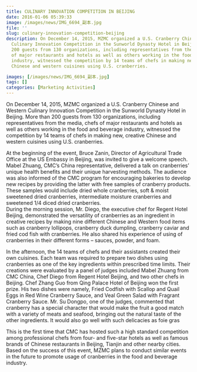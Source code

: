 ```yaml
---
title: CULINARY INNOVATION COMPETITION IN BEIJING
date: 2016-01-06 05:39:33
image: /images/news/IMG_6694_副本.jpg
file: ''
slug: culinary-innovation-competition-beijing
description: On December 14, 2015, MZMC organized a U.S. Cranberry Chinese and Western
  Culinary Innovation Competition in the Sunworld Dynasty Hotel in Beijing. More than
  200 guests from 130 organizations, including representatives from the media, chefs
  of major restaurants and hotels as well as others working in the food and beverage
  industry, witnessed the competition by 14 teams of chefs in making new, creative
  Chinese and western cuisines using U.S. cranberries.

images: [/images/news/IMG_6694_副本.jpg]
tags: []
categories: [Marketing Activities]
---
```

<p>On December 14, 2015, MZMC organized a U.S. Cranberry Chinese and Western Culinary Innovation Competition in the Sunworld Dynasty Hotel in Beijing. More than 200 guests from 130 organizations, including representatives from the media, chefs of major restaurants and hotels as well as others working in the food and beverage industry, witnessed the competition by 14 teams of chefs in making new, creative Chinese and western cuisines using U.S. cranberries.</p>
<p>At the beginning of the event, Bruce Zanin, Director of Agricultural Trade Office at the US Embassy in Beijing, was invited to give a welcome speech. Mabel Zhuang, CMC’s China representative, delivered a talk on cranberries’ unique health benefits and their unique harvesting methods. The audience was also informed of the CMC program for encouraging bakeries to develop new recipes by providing the latter with free samples of cranberry products. These samples would include dried whole cranberries, soft & moist sweetened dried cranberries, intermediate moisture cranberries and sweetened 1/4 diced dried cranberries.<br />
During the morning session, Mr. Diego, the executive chef for Regent Hotel Beijing, demonstrated the versatility of cranberries as an ingredient in creative recipes by making nine different Chinese and Western food items such as cranberry lollipops, cranberry duck dumpling, cranberry caviar and fried cod fish with cranberries. He also shared his experience of using of cranberries in their different forms – sauces, powder, and foam.</p>
<p>In the afternoon, the 14 teams of chefs and their assistants created their own cuisines. Each team was required to prepare two dishes using cranberries as one of the key ingredients within prescribed time limits. Their creations were evaluated by a panel of judges included Mabel Zhuang from CMC China, Chef Diego from Regent Hotel Beijing, and two other chefs in Beijing. Chef Zhang Guo from Qing Palace Hotel of Beijing won the first prize. His two dishes were namely, Fried Codfish with Scallop and Quail Eggs in Red Wine Cranberry Sauce, and Veal Green Salad with Fragrant Cranberry Sauce.  Mr. Su Dongpo, one of the judges, commented that cranberry has a special character that would make the fruit a good match with a variety of meats and seafood, bringing out the natural taste of the other ingredients. It would also go well with such delicacies as foie gras</p>
<p>This is the first time that CMC has hosted such a high standard competition among professional chefs from four- and five-star hotels as well as famous brands of Chinese restaurants in Beijing, Tianjin and other nearby cities. Based on the success of this event, MZMC plans to conduct similar events in the future to promote usage of cranberries in the food and beverage industry.</p>

